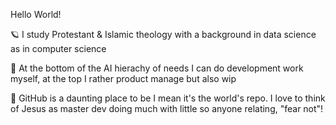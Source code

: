 Hello World!

🪐 I study Protestant & Islamic theology with a background in data science as in computer science

🐣 At the bottom of the AI hierachy of needs I can do development work myself, at the top I rather product manage but also wip

🖤 GitHub is a daunting place to be I mean it's the world's repo. I love to think of Jesus as master dev doing much with little so anyone relating, "fear not"!
